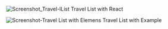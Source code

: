 ![Screenshot_Travel-lList](https://github.com/user-attachments/assets/3d36897b-a6a2-4d34-ba01-a202e3305adb)
Travel List with React

![Screenshot-Travel List with Elemens](https://github.com/user-attachments/assets/88aea6e6-df55-4a40-a65a-84c9977605e7)
Travel List with Example
